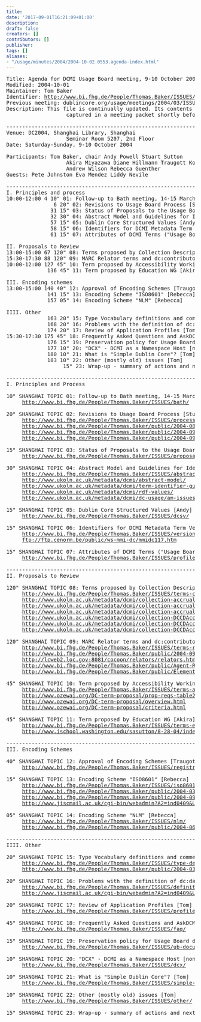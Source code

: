 ```yaml
---
title: 
date: '2017-09-01T16:21:09+01:00'
description: 
draft: false
creators: []
contributors: []
publisher: 
tags: []
aliases:
- "/usage/minutes/2004/2004-10-02.0553.agenda-index.html"
---
```


<pre>
Title: Agenda for DCMI Usage Board meeting, 9-10 October 2004 in Shanghai
Modified: 2004-10-01
Maintainer: Tom Baker
Identifier: <a href="http://www.bi.fhg.de/People/Thomas.Baker/ISSUES/">http://www.bi.fhg.de/People/Thomas.Baker/ISSUES/</a>
Previous meeting: dublincore.org/usage/meetings/2004/03/ISSUES/
Description: This file is continually updated. Its contents are 
                   captured in a meeting packet shortly before each meeting.

------------------------------------------------------------------------
Venue: DC2004, Shanghai Library, Shanghai
                   Seminar Room 5207, 2nd Floor
Date: Saturday-Sunday, 9-10 October 2004

Participants: Tom Baker, chair Andy Powell Stuart Sutton 
                   Akira Miyazawa Diane Hillmann Traugott Koch
                   Andrew Wilson Rebecca Guenther
Guests: Pete Johnston Eva Mendez Liddy Nevile

------------------------------------------------------------------------
I. Principles and process
10:00-12:00 4 10" 01: Follow-up to Bath meeting, 14-15 March 2004 [Tom]
               6 20" 02: Revisions to Usage Board Process [Stuart]
              31 15" 03: Status of Proposals to the Usage Board [Tom]
              32 30" 04: Abstract Model and Guidelines for Identifiers [Andy]
              57 15" 05: Dublin Core Structured Values [Andy]
              58 15" 06: Identifiers for DCMI Metadata Term Versions [Tom]
              61 15" 07: Attributes of DCMI Terms ("Usage Board profile") [Tom]

II. Proposals to Review
13:00-15:00 67 120" 08: Terms proposed by Collection Description WG [Andrew]
15:30-17:30 88 120" 09: MARC Relator terms and dc:contributor [Rebecca]
10:00-12:00 127 45" 10: Term proposed by Accessibility Working Group [Stuart]
             136 45" 11: Term proposed by Education WG [Akira]

III. Encoding schemes
13:00-15:00 140 40" 12: Approval of Encoding Schemes [Traugott]
             141 15" 13: Encoding Scheme "ISO8601" [Rebecca]
             157 05" 14: Encoding Scheme "NLM" [Rebecca]

IIII. Other
             163 20" 15: Type Vocabulary definitions and comments [Stuart]
             168 20" 16: Problems with the definition of dc:date [none]
             174 20" 17: Review of Application Profiles [Tom]
15:30-17:30 175 45" 18: Frequently Asked Questions and AskDCMI [Diane]
             176 15" 19: Preservation policy for Usage Board documentation [Tom]
             177 10" 20: "DCX" - DCMI as a Namespace Host [none]
             180 10" 21: What is "Simple Dublin Core"? [Tom]
             183 10" 22: Other (mostly old) issues [Tom]
                  15" 23: Wrap-up - summary of actions and next UB meeting [Tom]

------------------------------------------------------------------------
I. Principles and Process

10" SHANGHAI TOPIC 01: Follow-up to Bath meeting, 14-15 March 2004 [Tom]
     <a href="http://www.bi.fhg.de/People/Thomas.Baker/ISSUES/bath/">http://www.bi.fhg.de/People/Thomas.Baker/ISSUES/bath/</a>

20" SHANGHAI TOPIC 02: Revisions to Usage Board Process [Stuart]
     <a href="http://www.bi.fhg.de/People/Thomas.Baker/ISSUES/process/">http://www.bi.fhg.de/People/Thomas.Baker/ISSUES/process/</a>
     <a href="http://www.bi.fhg.de/People/Thomas.Baker/public/2004-08-27.process.html">http://www.bi.fhg.de/People/Thomas.Baker/public/2004-08-27.process.html</a>
     <a href="http://www.bi.fhg.de/People/Thomas.Baker/public/2004-09-01.email-digest.txt">http://www.bi.fhg.de/People/Thomas.Baker/public/2004-09-01.email-digest.txt</a>
     <a href="http://www.bi.fhg.de/People/Thomas.Baker/public/2004-09-16.amending-definitions.txt">http://www.bi.fhg.de/People/Thomas.Baker/public/2004-09-16.amending-definitions.txt</a>

15" SHANGHAI TOPIC 03: Status of Proposals to the Usage Board [Tom]
     <a href="http://www.bi.fhg.de/People/Thomas.Baker/ISSUES/proposal-status/">http://www.bi.fhg.de/People/Thomas.Baker/ISSUES/proposal-status/</a>

30" SHANGHAI TOPIC 04: Abstract Model and Guidelines for Identifiers [Andy]
     <a href="http://www.bi.fhg.de/People/Thomas.Baker/ISSUES/abstract-model/">http://www.bi.fhg.de/People/Thomas.Baker/ISSUES/abstract-model/</a>
     <a href="http://www.ukoln.ac.uk/metadata/dcmi/abstract-model/">http://www.ukoln.ac.uk/metadata/dcmi/abstract-model/</a>
     <a href="http://www.ukoln.ac.uk/metadata/dcmi/term-identifier-guidelines/">http://www.ukoln.ac.uk/metadata/dcmi/term-identifier-guidelines/</a>
     <a href="http://www.ukoln.ac.uk/metadata/dcmi/rdf-values/">http://www.ukoln.ac.uk/metadata/dcmi/rdf-values/</a>
     <a href="http://www.ukoln.ac.uk/metadata/dcmi/dc-usage/am-issues/">http://www.ukoln.ac.uk/metadata/dcmi/dc-usage/am-issues/</a>

15" SHANGHAI TOPIC 05: Dublin Core Structured Values [Andy]
     <a href="http://www.bi.fhg.de/People/Thomas.Baker/ISSUES/dcsv/">http://www.bi.fhg.de/People/Thomas.Baker/ISSUES/dcsv/</a>

15" SHANGHAI TOPIC 06: Identifiers for DCMI Metadata Term Versions [Tom]
     <a href="http://www.bi.fhg.de/People/Thomas.Baker/ISSUES/version-identifiers/">http://www.bi.fhg.de/People/Thomas.Baker/ISSUES/version-identifiers/</a>
     <a href="ftp://ftp.cenorm.be/public/ws-mmi-dc/mmidc117.htm">ftp://ftp.cenorm.be/public/ws-mmi-dc/mmidc117.htm</a>

15" SHANGHAI TOPIC 07: Attributes of DCMI Terms ("Usage Board profile") [Tom]
     <a href="http://www.bi.fhg.de/People/Thomas.Baker/ISSUES/profile-usageboard/">http://www.bi.fhg.de/People/Thomas.Baker/ISSUES/profile-usageboard/</a>

------------------------------------------------------------------------
II. Proposals to Review                                                     

120" SHANGHAI TOPIC 08: Terms proposed by Collection Description WG [Andrew]
     <a href="http://www.bi.fhg.de/People/Thomas.Baker/ISSUES/terms-collection/">http://www.bi.fhg.de/People/Thomas.Baker/ISSUES/terms-collection/</a>
     <a href="http://www.ukoln.ac.uk/metadata/dcmi/collection-accrualMethod/">http://www.ukoln.ac.uk/metadata/dcmi/collection-accrualMethod/</a>
     <a href="http://www.ukoln.ac.uk/metadata/dcmi/collection-accrualPeriodicity/">http://www.ukoln.ac.uk/metadata/dcmi/collection-accrualPeriodicity/</a>
     <a href="http://www.ukoln.ac.uk/metadata/dcmi/collection-accrualPolicy/">http://www.ukoln.ac.uk/metadata/dcmi/collection-accrualPolicy/</a>
     <a href="http://www.ukoln.ac.uk/metadata/dcmi/collection-DCCDAccrualMethod/">http://www.ukoln.ac.uk/metadata/dcmi/collection-DCCDAccrualMethod/</a>
     <a href="http://www.ukoln.ac.uk/metadata/dcmi/collection-DCCDAccrualPeriodicity/">http://www.ukoln.ac.uk/metadata/dcmi/collection-DCCDAccrualPeriodicity/</a>
     <a href="http://www.ukoln.ac.uk/metadata/dcmi/collection-DCCDAccrualPolicy/">http://www.ukoln.ac.uk/metadata/dcmi/collection-DCCDAccrualPolicy/</a>

120" SHANGHAI TOPIC 09: MARC Relator terms and dc:contributor [Rebecca]
     <a href="http://www.bi.fhg.de/People/Thomas.Baker/ISSUES/terms-relators/">http://www.bi.fhg.de/People/Thomas.Baker/ISSUES/terms-relators/</a>
     <a href="http://www.bi.fhg.de/People/Thomas.Baker/public/2004-09-21.email-relators.txt">http://www.bi.fhg.de/People/Thomas.Baker/public/2004-09-21.email-relators.txt</a>
     <a href="http://lcweb2.loc.gov:8081/cocoon/relators/relators.html">http://lcweb2.loc.gov:8081/cocoon/relators/relators.html</a>
     <a href="http://www.bi.fhg.de/People/Thomas.Baker/public/Agent-Roles-Guidelines5.txt">http://www.bi.fhg.de/People/Thomas.Baker/public/Agent-Roles-Guidelines5.txt</a>
     <a href="http://www.bi.fhg.de/People/Thomas.Baker/public/Element-refinement.html">http://www.bi.fhg.de/People/Thomas.Baker/public/Element-refinement.html</a>

45" SHANGHAI TOPIC 10: Term proposed by Accessibility Working Group [Stuart]
     <a href="http://www.bi.fhg.de/People/Thomas.Baker/ISSUES/terms-accessibility/">http://www.bi.fhg.de/People/Thomas.Baker/ISSUES/terms-accessibility/</a>
     <a href="http://www.ozewai.org/DC-term-proposal/prop-reqs-table2.html">http://www.ozewai.org/DC-term-proposal/prop-reqs-table2.html</a> 
     <a href="http://www.ozewai.org/DC-term-proposal/overview.html">http://www.ozewai.org/DC-term-proposal/overview.html</a> 
     <a href="http://www.ozewai.org/DC-term-proposal/criteria.html">http://www.ozewai.org/DC-term-proposal/criteria.html</a> 

45" SHANGHAI TOPIC 11: Term proposed by Education WG [Akira]
     <a href="http://www.bi.fhg.de/People/Thomas.Baker/ISSUES/terms-education/">http://www.bi.fhg.de/People/Thomas.Baker/ISSUES/terms-education/</a>
     <a href="http://www.ischool.washington.edu/sasutton/8-28-04/index.html">http://www.ischool.washington.edu/sasutton/8-28-04/index.html</a>

------------------------------------------------------------------------
III. Encoding Schemes

40" SHANGHAI TOPIC 12: Approval of Encoding Schemes [Traugott]
     <a href="http://www.bi.fhg.de/People/Thomas.Baker/ISSUES/registration/">http://www.bi.fhg.de/People/Thomas.Baker/ISSUES/registration/</a>

15" SHANGHAI TOPIC 13: Encoding Scheme "ISO8601" [Rebecca]
     <a href="http://www.bi.fhg.de/People/Thomas.Baker/ISSUES/iso8601/">http://www.bi.fhg.de/People/Thomas.Baker/ISSUES/iso8601/</a>
     <a href="http://www.bi.fhg.de/People/Thomas.Baker/public/2004-03.ISO8601.txt">http://www.bi.fhg.de/People/Thomas.Baker/public/2004-03.ISO8601.txt</a>
     <a href="http://www.bi.fhg.de/People/Thomas.Baker/public/2004-09-21.email-digest.txt">http://www.bi.fhg.de/People/Thomas.Baker/public/2004-09-21.email-digest.txt</a>
     <a href="http://www.jiscmail.ac.uk/cgi-bin/webadmin?A2=ind0409&amp;L=dc-date&amp;T=0&amp;F=&amp;S=&amp;P=395">http://www.jiscmail.ac.uk/cgi-bin/webadmin?A2=ind0409&amp;L=dc-date&amp;T=0&amp;F=&amp;S=&amp;P=395</a>

05" SHANGHAI TOPIC 14: Encoding Scheme "NLM" [Rebecca]
     <a href="http://www.bi.fhg.de/People/Thomas.Baker/ISSUES/nlm/">http://www.bi.fhg.de/People/Thomas.Baker/ISSUES/nlm/</a>
     <a href="http://www.bi.fhg.de/People/Thomas.Baker/public/2004-06-23.email-digest.txt">http://www.bi.fhg.de/People/Thomas.Baker/public/2004-06-23.email-digest.txt</a>

------------------------------------------------------------------------
IIII. Other

20" SHANGHAI TOPIC 15: Type Vocabulary definitions and comments [Stuart]
     <a href="http://www.bi.fhg.de/People/Thomas.Baker/ISSUES/type-definitions/">http://www.bi.fhg.de/People/Thomas.Baker/ISSUES/type-definitions/</a>
     <a href="http://www.bi.fhg.de/People/Thomas.Baker/public/2004-03-15.DCMIType-sas.html">http://www.bi.fhg.de/People/Thomas.Baker/public/2004-03-15.DCMIType-sas.html</a>

20" SHANGHAI TOPIC 16: Problems with the definition of dc:date [none]
     <a href="http://www.bi.fhg.de/People/Thomas.Baker/ISSUES/definition-date/">http://www.bi.fhg.de/People/Thomas.Baker/ISSUES/definition-date/</a>
     <a href="http://www.jiscmail.ac.uk/cgi-bin/webadmin?A2=ind0409&amp;L=dc-date&amp;T=0&amp;F=&amp;S=&amp;P=273">http://www.jiscmail.ac.uk/cgi-bin/webadmin?A2=ind0409&amp;L=dc-date&amp;T=0&amp;F=&amp;S=&amp;P=273</a>

20" SHANGHAI TOPIC 17: Review of Application Profiles [Tom]
     <a href="http://www.bi.fhg.de/People/Thomas.Baker/ISSUES/profiles/">http://www.bi.fhg.de/People/Thomas.Baker/ISSUES/profiles/</a>

45" SHANGHAI TOPIC 18: Frequently Asked Questions and AskDCMI [Diane]
     <a href="http://www.bi.fhg.de/People/Thomas.Baker/ISSUES/faq/">http://www.bi.fhg.de/People/Thomas.Baker/ISSUES/faq/</a>

15" SHANGHAI TOPIC 19: Preservation policy for Usage Board documentation [Tom]
     <a href="http://www.bi.fhg.de/People/Thomas.Baker/ISSUES/ub-documentation/">http://www.bi.fhg.de/People/Thomas.Baker/ISSUES/ub-documentation/</a>

10" SHANGHAI TOPIC 20: "DCX" - DCMI as a Namespace Host [none]
     <a href="http://www.bi.fhg.de/People/Thomas.Baker/ISSUES/dcx/">http://www.bi.fhg.de/People/Thomas.Baker/ISSUES/dcx/</a>

10" SHANGHAI TOPIC 21: What is "Simple Dublin Core"? [Tom]
     <a href="http://www.bi.fhg.de/People/Thomas.Baker/ISSUES/simple-dc/">http://www.bi.fhg.de/People/Thomas.Baker/ISSUES/simple-dc/</a>

10" SHANGHAI TOPIC 22: Other (mostly old) issues [Tom]
     <a href="http://www.bi.fhg.de/People/Thomas.Baker/ISSUES/other/">http://www.bi.fhg.de/People/Thomas.Baker/ISSUES/other/</a>

15" SHANGHAI TOPIC 23: Wrap-up - summary of actions and next UB meeting [Tom]

</pre>
